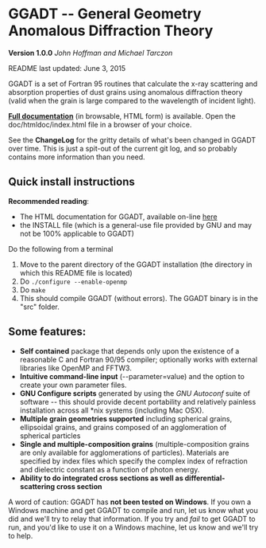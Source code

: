 GGADT -- General Geometry Anomalous Diffraction Theory
======================================================
**Version 1.0.0**
*John Hoffman and Michael Tarczon*

README last updated: June 3, 2015

GGADT is a set of Fortran 95 routines that calculate the x-ray scattering and absorption properties of dust grains using anomalous diffraction theory (valid when the grain is large compared to the wavelength of incident light).

**[Full documentation](http://johnh2o2.github.io/ggadt)** (in browsable, HTML form) is available. Open the doc/htmldoc/index.html file in a browser of your choice.

See the **ChangeLog** for the gritty details of what's been changed in GGADT over time. This is just a spit-out of the current git log, and so probably contains more information than you need.

Quick install instructions
--------------------------

**Recommended reading**: 

* The HTML documentation for GGADT, available on-line [here](http://johnh2o2.github.io/ggadt)
* the INSTALL file (which is a general-use file provided by GNU and may not be 100% applicable to GGADT)

Do the following from a terminal

1. Move to the parent directory of the GGADT installation (the directory in which this README file is located)
2. Do ```./configure --enable-openmp```
3. Do ```make```
4. This should compile GGADT (without errors). The GGADT binary is in the "src" folder.


Some features:
--------------
* **Self contained** package that depends only upon the existence of a reasonable C and Fortran 90/95 compiler; optionally works with external libraries like OpenMP and FFTW3.
* **Intuitive command-line input** (--parameter=value) and the option to create your own parameter files.
* **GNU Configure scripts** generated by using the *GNU Autoconf* suite of software -- this should provide decent portability and relatively painless installation across all *nix systems (including Mac OSX).
* **Multiple grain geometries supported** including spherical grains, ellipsoidal grains, and grains composed of an agglomeration of spherical particles 
* **Single and multiple-composition grains** (multiple-composition grains are only available for agglomerations of particles). Materials are specified by index files which specify the complex index of refraction and dielectric constant as a function of photon energy.
* **Ability to do integrated cross sections as well as differential-scattering cross section**

A word of caution: GGADT has **not been tested on Windows**. If you own a Windows machine and get GGADT to compile and run, let us know what you did and we'll try to relay that information. If you try and *fail* to get GGADT to run, and you'd like to use it on a Windows machine, let us know and we'll try to help.

